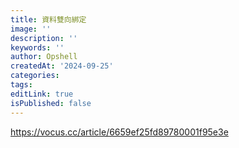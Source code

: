 ```yaml
---
title: 資料雙向綁定
image: ''
description: ''
keywords: ''
author: Opshell
createdAt: '2024-09-25'
categories: 
tags: 
editLink: true
isPublished: false
---
```

https://vocus.cc/article/6659ef25fd89780001f95e3e
